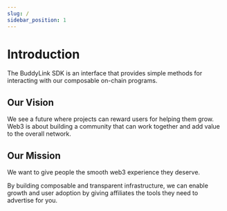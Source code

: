 ```yaml
---
slug: /
sidebar_position: 1
---
```


# Introduction

The BuddyLink SDK is an interface that provides simple
methods for interacting with our composable on-chain programs.

## Our Vision

We see a future where projects can reward users for helping them
grow. Web3 is about building a community that can work together and add
value to the overall network.

## Our Mission

We want to give people the smooth web3 experience they deserve.

By building composable and transparent infrastructure, we can enable growth and user
adoption by giving affiliates the tools they need to advertise for you.

<!-- ## Our Approach

_Coming soon_

## Roadmap

_Coming soon_ -->
